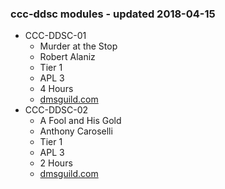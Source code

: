 ### ccc-ddsc modules - updated 2018-04-15
* CCC-DDSC-01
  * Murder at the Stop
  * Robert Alaniz
  * Tier 1
  * APL 3
  * 4 Hours
  * [dmsguild.com](http://www.dmsguild.com/product/216992/CCCDDSC01-Murder-at-The-Stop?affiliate_id=757342)
* CCC-DDSC-02
  * A Fool and His Gold
  * Anthony Caroselli
  * Tier 1
  * APL 3
  * 2 Hours
  * [dmsguild.com](http://www.dmsguild.com/product/217046/CCCDDSC02-A-Fool-and-His-Gold?affiliate_id=757342)
